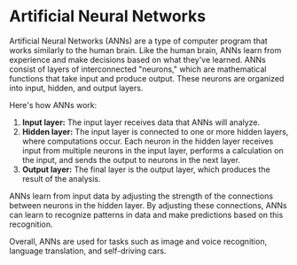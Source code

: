 # Artificial Neural Networks

Artificial Neural Networks (ANNs) are a type of computer program that works similarly to the human brain. Like the human brain, ANNs learn from experience and make decisions based on what they've learned. ANNs consist of layers of interconnected "neurons," which are mathematical functions that take input and produce output. These neurons are organized into input, hidden, and output layers. 

Here's how ANNs work: 

1. **Input layer:** The input layer receives data that ANNs will analyze.
2. **Hidden layer:** The input layer is connected to one or more hidden layers, where computations occur. Each neuron in the hidden layer receives input from multiple neurons in the input layer, performs a calculation on the input, and sends the output to neurons in the next layer.
3. **Output layer:** The final layer is the output layer, which produces the result of the analysis. 

ANNs learn from input data by adjusting the strength of the connections between neurons in the hidden layer. By adjusting these connections, ANNs can learn to recognize patterns in data and make predictions based on this recognition. 

Overall, ANNs are used for tasks such as image and voice recognition, language translation, and self-driving cars.
